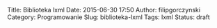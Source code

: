 Title: Biblioteka lxml
Date: 2015-06-30 17:50
Author: filipgorczynski
Category: Programowanie
Slug: biblioteka-lxml
Tags: lxml
Status: draft


